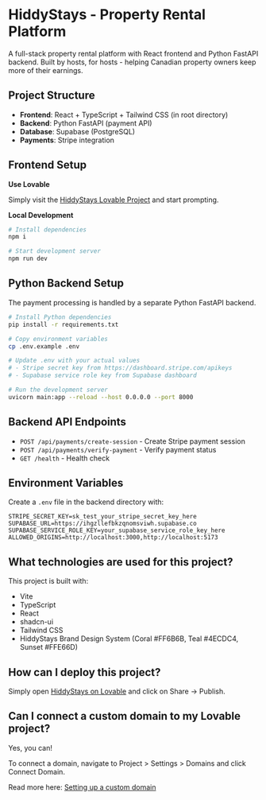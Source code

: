 # HiddyStays - Property Rental Platform

A full-stack property rental platform with React frontend and Python FastAPI backend. Built by hosts, for hosts - helping Canadian property owners keep more of their earnings.

## Project Structure

- **Frontend**: React + TypeScript + Tailwind CSS (in root directory)
- **Backend**: Python FastAPI (payment API)
- **Database**: Supabase (PostgreSQL)
- **Payments**: Stripe integration

## Frontend Setup

**Use Lovable**

Simply visit the [HiddyStays Lovable Project](https://lovable.dev/projects/ab8c08d2-9740-47ff-99e7-1d6a8b440830) and start prompting.

**Local Development**

```sh
# Install dependencies
npm i

# Start development server
npm run dev
```

## Python Backend Setup

The payment processing is handled by a separate Python FastAPI backend.

```bash
# Install Python dependencies
pip install -r requirements.txt

# Copy environment variables
cp .env.example .env

# Update .env with your actual values
# - Stripe secret key from https://dashboard.stripe.com/apikeys
# - Supabase service role key from Supabase dashboard

# Run the development server
uvicorn main:app --reload --host 0.0.0.0 --port 8000
```

## Backend API Endpoints

- `POST /api/payments/create-session` - Create Stripe payment session
- `POST /api/payments/verify-payment` - Verify payment status
- `GET /health` - Health check

## Environment Variables

Create a `.env` file in the backend directory with:

```env
STRIPE_SECRET_KEY=sk_test_your_stripe_secret_key_here
SUPABASE_URL=https://ihgzllefbkzqnomsviwh.supabase.co
SUPABASE_SERVICE_ROLE_KEY=your_supabase_service_role_key_here
ALLOWED_ORIGINS=http://localhost:3000,http://localhost:5173
```

## What technologies are used for this project?

This project is built with:

- Vite
- TypeScript
- React
- shadcn-ui
- Tailwind CSS
- HiddyStays Brand Design System (Coral #FF6B6B, Teal #4ECDC4, Sunset #FFE66D)

## How can I deploy this project?

Simply open [HiddyStays on Lovable](https://lovable.dev/projects/ab8c08d2-9740-47ff-99e7-1d6a8b440830) and click on Share -> Publish.

## Can I connect a custom domain to my Lovable project?

Yes, you can!

To connect a domain, navigate to Project > Settings > Domains and click Connect Domain.

Read more here: [Setting up a custom domain](https://docs.lovable.dev/tips-tricks/custom-domain#step-by-step-guide)
